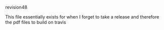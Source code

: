revision48

This file essentially exists for when I forget to take a release and therefore the pdf files to build on travis
